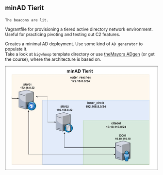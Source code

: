 ## minAD Tierit
`The beacons are lit.` 

Vagrantfile for provisioning a tiered active directory network environment. Useful for practicing pivoting and testing out C2 features.   

Creates a minimal AD deployment. Use some kind of `AD generator` to populate it.   
Take a look at `bigwhoop` template directory or use [theMayors ADgen](https://github.com/dievus/ADGenerator) (or get the course), where the architecture is based on.

![netplan minad](../pics/minad.jpg)